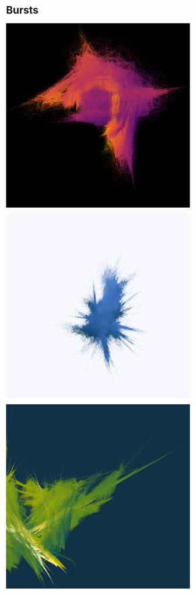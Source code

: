 
# Bursts

![](./jpg/burst_01_purple-glow.jpg)

![](./jpg/burst_02_blue-splash.jpg)

![](./jpg/burst_03_green-spike.jpg)
